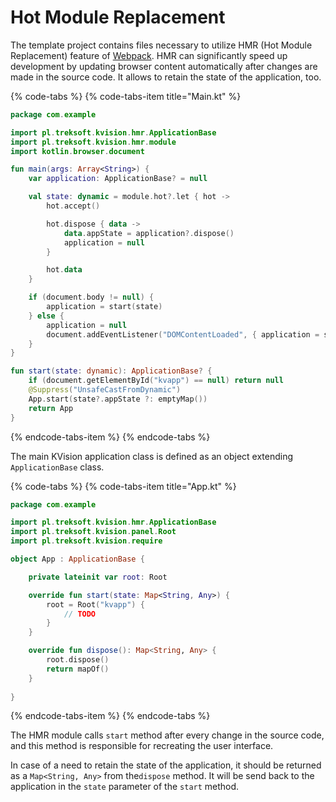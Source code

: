 # Hot Module Replacement

The template project contains files necessary to utilize HMR \(Hot Module Replacement\) feature of [Webpack](https://webpack.js.org/concepts/hot-module-replacement/). HMR can significantly speed up development by updating browser content automatically after changes are made in the source code. It allows to retain the state of the application, too.

{% code-tabs %}
{% code-tabs-item title="Main.kt" %}
```kotlin
package com.example

import pl.treksoft.kvision.hmr.ApplicationBase
import pl.treksoft.kvision.hmr.module
import kotlin.browser.document

fun main(args: Array<String>) {
    var application: ApplicationBase? = null

    val state: dynamic = module.hot?.let { hot ->
        hot.accept()

        hot.dispose { data ->
            data.appState = application?.dispose()
            application = null
        }

        hot.data
    }

    if (document.body != null) {
        application = start(state)
    } else {
        application = null
        document.addEventListener("DOMContentLoaded", { application = start(state) })
    }
}

fun start(state: dynamic): ApplicationBase? {
    if (document.getElementById("kvapp") == null) return null
    @Suppress("UnsafeCastFromDynamic")
    App.start(state?.appState ?: emptyMap())
    return App
}
```
{% endcode-tabs-item %}
{% endcode-tabs %}

The main KVision application class is defined as an object extending `ApplicationBase` class.

{% code-tabs %}
{% code-tabs-item title="App.kt" %}
```kotlin
package com.example

import pl.treksoft.kvision.hmr.ApplicationBase
import pl.treksoft.kvision.panel.Root
import pl.treksoft.kvision.require

object App : ApplicationBase {

    private lateinit var root: Root

    override fun start(state: Map<String, Any>) {
        root = Root("kvapp") {
            // TODO
        }
    }

    override fun dispose(): Map<String, Any> {
        root.dispose()
        return mapOf()
    }
    
}
```
{% endcode-tabs-item %}
{% endcode-tabs %}

The HMR module calls `start` method after every change in the source code, and this method is responsible for recreating the user interface.

In case of a need to retain the state of the application, it should be returned as a `Map<String, Any>` from the`dispose` method. It will be send back to the application in the `state` parameter of the `start` method. 

